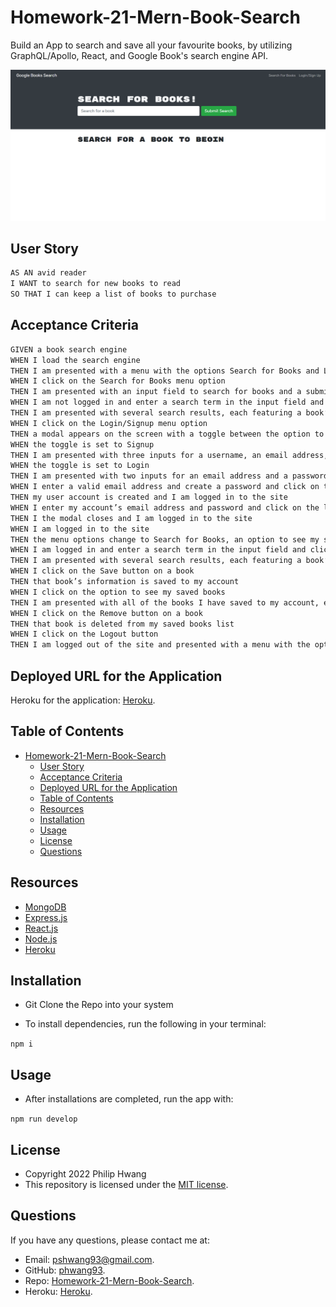 # Homework-21-Mern-Book-Search

Build an App to search and save all your favourite books, by  utilizing GraphQL/Apollo, React, and Google Book's search engine API.

<p align = "center">
<img alt="preview" src="/client/public/Demo.png">
</p>

## User Story

```md
AS AN avid reader
I WANT to search for new books to read
SO THAT I can keep a list of books to purchase
```

## Acceptance Criteria

```md
GIVEN a book search engine
WHEN I load the search engine
THEN I am presented with a menu with the options Search for Books and Login/Signup and an input field to search for books and a submit button
WHEN I click on the Search for Books menu option
THEN I am presented with an input field to search for books and a submit button
WHEN I am not logged in and enter a search term in the input field and click the submit button
THEN I am presented with several search results, each featuring a book’s title, author, description, image, and a link to that book on the Google Books site
WHEN I click on the Login/Signup menu option
THEN a modal appears on the screen with a toggle between the option to log in or sign up
WHEN the toggle is set to Signup
THEN I am presented with three inputs for a username, an email address, and a password, and a signup button
WHEN the toggle is set to Login
THEN I am presented with two inputs for an email address and a password and login button
WHEN I enter a valid email address and create a password and click on the signup button
THEN my user account is created and I am logged in to the site
WHEN I enter my account’s email address and password and click on the login button
THEN I the modal closes and I am logged in to the site
WHEN I am logged in to the site
THEN the menu options change to Search for Books, an option to see my saved books, and Logout
WHEN I am logged in and enter a search term in the input field and click the submit button
THEN I am presented with several search results, each featuring a book’s title, author, description, image, and a link to that book on the Google Books site and a button to save a book to my account
WHEN I click on the Save button on a book
THEN that book’s information is saved to my account
WHEN I click on the option to see my saved books
THEN I am presented with all of the books I have saved to my account, each featuring the book’s title, author, description, image, and a link to that book on the Google Books site and a button to remove a book from my account
WHEN I click on the Remove button on a book
THEN that book is deleted from my saved books list
WHEN I click on the Logout button
THEN I am logged out of the site and presented with a menu with the options Search for Books and Login/Signup and an input field to search for books and a submit button  
```
## Deployed URL for the Application 

Heroku for the application: [Heroku](https://alegre-book-search-engine.herokuapp.com).
## Table of Contents

- [Homework-21-Mern-Book-Search](#homework-21-mern-book-search)
  - [User Story](#user-story)
  - [Acceptance Criteria](#acceptance-criteria)
  - [Deployed URL for the Application](#deployed-url-for-the-application)
  - [Table of Contents](#table-of-contents)
  - [Resources](#resources)
  - [Installation](#installation)
  - [Usage](#usage)
  - [License](#license)
  - [Questions](#questions)

## Resources

* [MongoDB](https://nodejs.org/)
* [Express.js](https://expressjs.com/)
* [React.js](https://expressjs.com/)
* [Node.js](https://nodejs.org/)
* [Heroku](https://heroku.com)
## Installation

* Git Clone the Repo into your system

* To install dependencies, run the following in your terminal:
  
`npm i`
## Usage

* After installations are completed, run the app with: 
  
`npm run develop`

## License

* Copyright 2022 Philip Hwang
* This repository is licensed under the [MIT license](./LICENSE).

## Questions

If you have any questions, please contact me at: 
* Email: [pshwang93@gmail.com](mailto:pshwang93@gmail.com). 
* GitHub: [phwang93](https://github.com/phwang93).
* Repo: [Homework-21-Mern-Book-Search](https://github.com/phwang93/Homework-21-Mern-Book-Search).
* Heroku: [Heroku](https://alegre-book-search-engine.herokuapp.com).